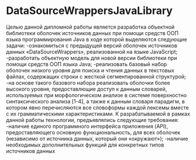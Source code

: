 # DataSourceWrappersJavaLibrary

Целью данной дипломной работы является разработка объектной библиотеки оболочек источников данных при помощи средств ООП языка программирования Java в ходе которой выделяются следующие задачи:
	-ознакомиться с предыдущей версий оболочек источников данных «DataSourceWrappers», реализованной на языке JavaScript;
	-разработать объектную модель для новой версии библиотеки при помощи средств ООП языка Java;
	-реализовать базовый набор оболочек низкого уровня для поиска и чтения данных в текстовых файлах, содержащих строки с жесткой сегментированной структурой;
	-на основе такого базового набора реализовать оболочки более высокого уровня, предоставлющие доступ к данным словарей, используемых при морфологическом анализе в системе поверхностно синтаксического анализа [1-4], а также к данным словаря парадигм, в котором явно перечисляются все словоформы каждой лексемы вместе с их грамматическими характеристиками.
К разрабатываемой в рамках данной работы технологии, предъявлялись следующие требования:
	-наличие единого программного интерфейса приложения (API), предоставляющего основную функциональность, для всех оболочек (независимо от источника данных, который они «окружают»);
	-наличие необходимых дополнительных функций для конкретных типов источников данных
